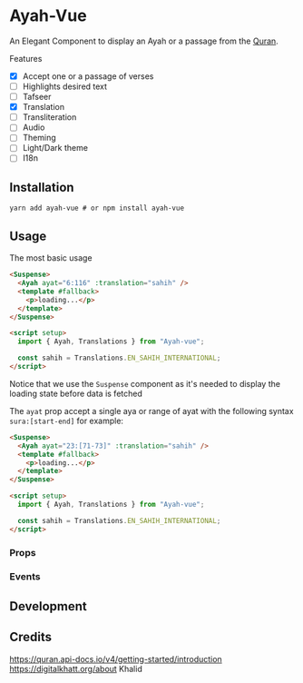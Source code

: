 # Ayah-Vue

<!-- TODO: centred screenshot -->

An Elegant Component to display an Ayah or a passage from the [Quran](https://www.quran.com/).

Features

- [x] Accept one or a passage of verses
- [ ] Highlights desired text
- [ ] Tafseer
- [x] Translation
- [ ] Transliteration
- [ ] Audio
- [ ] Theming
- [ ] Light/Dark theme
- [ ] I18n

<!-- Note about Vue2 and 3 Compatibility -->

## Installation

```
yarn add ayah-vue # or npm install ayah-vue
```

## Usage

The most basic usage

```html
<Suspense>
  <Ayah ayat="6:116" :translation="sahih" />
  <template #fallback>
    <p>loading...</p>
  </template>
</Suspense>

<script setup>
  import { Ayah, Translations } from "Ayah-vue";

  const sahih = Translations.EN_SAHIH_INTERNATIONAL;
</script>
```

Notice that we use the `Suspense` component as it's needed to display the loading state before data is fetched

The `ayat` prop accept a single aya or range of ayat with the following syntax `sura:[start-end]` for example:

```html
<Suspense>
  <Ayah ayat="23:[71-73]" :translation="sahih" />
  <template #fallback>
    <p>loading...</p>
  </template>
</Suspense>

<script setup>
  import { Ayah, Translations } from "Ayah-vue";

  const sahih = Translations.EN_SAHIH_INTERNATIONAL;
</script>
```

### Props

### Events

## Development

## Credits

https://quran.api-docs.io/v4/getting-started/introduction
https://digitalkhatt.org/about
Khalid
